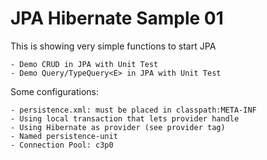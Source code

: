 # JPA Hibernate Sample 01

This is showing very simple functions to start JPA

    - Demo CRUD in JPA with Unit Test
    - Demo Query/TypeQuery<E> in JPA with Unit Test

Some configurations:
    
    - persistence.xml: must be placed in classpath:META-INF
    - Using local transaction that lets provider handle
    - Using Hibernate as provider (see provider tag)
    - Named persistence-unit 
    - Connection Pool: c3p0
